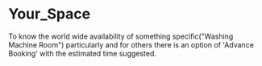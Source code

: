 # Your_Space
To know the world wide availability of something specific("Washing Machine Room") particularly and for others there is an option of 'Advance Booking' with the estimated time suggested.
